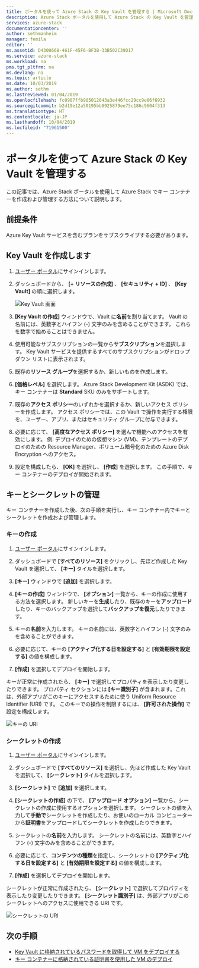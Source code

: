 ```yaml
---
title: ポータルを使って Azure Stack の Key Vault を管理する | Microsoft Docs
description: Azure Stack ポータルを使用して Azure Stack の Key Vault を管理する方法について説明します。
services: azure-stack
documentationcenter: ''
author: sethmanheim
manager: femila
editor: ''
ms.assetid: D4300668-461F-45F6-BF3B-33B502C39D17
ms.service: azure-stack
ms.workload: na
pms.tgt_pltfrm: na
ms.devlang: na
ms.topic: article
ms.date: 10/03/2019
ms.author: sethm
ms.lastreviewed: 01/04/2019
ms.openlocfilehash: fc0907ffb905012043a3e446fcc29cc9e06f6932
ms.sourcegitcommit: b2d19e12a50195bb8925879ee75c186c9604f313
ms.translationtype: HT
ms.contentlocale: ja-JP
ms.lasthandoff: 10/04/2019
ms.locfileid: "71961500"
---
```

# <a name="manage-key-vault-in-azure-stack-using-the-portal"></a>ポータルを使って Azure Stack の Key Vault を管理する

この記事では、Azure Stack ポータルを使用して Azure Stack でキー コンテナーを作成および管理する方法について説明します。

## <a name="prerequisites"></a>前提条件

Azure Key Vault サービスを含むプランをサブスクライブする必要があります。

## <a name="create-a-key-vault"></a>Key Vault を作成します

1. [ユーザー ポータル](https://portal.local.azurestack.external)にサインインします。

2. ダッシュボードから、 **[+ リソースの作成]** 、 **[セキュリティ + ID]** 、 **[Key Vault]** の順に選択します。

    ![Key Vault 画面](media/azure-stack-key-vault-manage-portal/image1.png)

3. **[Key Vault の作成]** ウィンドウで、Vault に**名前**を割り当てます。 Vault の名前には、英数字とハイフン (-) 文字のみを含めることができます。 これらを数字で始めることはできません。

4. 使用可能なサブスクリプションの一覧から**サブスクリプション**を選択します。 Key Vault サービスを提供するすべてのサブスクリプションがドロップダウン リストに表示されます。

5. 既存の**リソース グループ**を選択するか、新しいものを作成します。

6. **[価格レベル]** を選択します。 Azure Stack Development Kit (ASDK) では、キー コンテナーは **Standard** SKU のみをサポートします。

7. 既存の**アクセス ポリシー**のいずれかを選択するか、新しいアクセス ポリシーを作成します。 アクセス ポリシーでは、この Vault で操作を実行する権限を、ユーザー、アプリ、またはセキュリティ グループに付与できます。

8. 必要に応じて、 **[高度なアクセス ポリシー]** を選んで機能へのアクセスを有効にします。 例: デプロイのための仮想マシン (VM)、テンプレートのデプロイのための Resource Manager、ボリューム暗号化のための Azure Disk Encryption へのアクセス。

9. 設定を構成したら、 **[OK]** を選択し、 **[作成]** を選択します。 この手順で、キー コンテナーのデプロイが開始されます。

## <a name="manage-keys-and-secrets"></a>キーとシークレットの管理

キー コンテナーを作成した後、次の手順を実行し、キー コンテナー内でキーとシークレットを作成および管理します。

### <a name="create-a-key"></a>キーの作成

1. [ユーザー ポータル](https://portal.local.azurestack.external)にサインインします。

2. ダッシュボードで **[すべてのリソース]** をクリックし、先ほど作成した Key Vault を選択して、 **[キー]** タイルを選択します。

3. **[キー]** ウィンドウで **[追加]** を選択します。

4. **[キーの作成]** ウィンドウで、 **[オプション]** 一覧から、キーの作成に使用する方法を選択します。 新しいキーを**生成**したり、既存のキーを**アップロード**したり、キーのバックアップを選択して**バックアップを復元**したりできます。

5. キーの**名前**を入力します。 キーの名前には、英数字とハイフン (-) 文字のみを含めることができます。

6. 必要に応じて、キーの **[アクティブ化する日を設定する]** と **[有効期限を設定する]** の値を構成します。

7. **[作成]** を選択してデプロイを開始します。

キーが正常に作成されたら、 **[キー]** で選択してプロパティを表示したり変更したりできます。 プロパティ セクションには **[キー識別子]** が含まれます。これは、外部アプリがこのキーにアクセスするために使う Uniform Resource Identifier (URI) です。 このキーでの操作を制限するには、 **[許可された操作]** で設定を構成します。

![キーの URI](media/azure-stack-key-vault-manage-portal/image4.png)

### <a name="create-a-secret"></a>シークレットの作成

1. [ユーザー ポータル](https://portal.local.azurestack.external)にサインインします。

2. ダッシュボードで **[すべてのリソース]** を選択し、先ほど作成した Key Vault を選択して、 **[シークレット]** タイルを選択します。

3. **[シークレット]** で **[追加]** を選択します。

4. **[シークレットの作成]** の下で、 **[アップロード オプション]** 一覧から、シークレットの作成に使用するオプションを選択します。 シークレットの値を入力して**手動で**シークレットを作成したり、お使いのローカル コンピューターから**証明書**をアップロードしてシークレットを作成したりできます。

5. シークレットの**名前**を入力します。 シークレットの名前には、英数字とハイフン (-) 文字のみを含めることができます。

6. 必要に応じて、**コンテンツの種類**を指定し、シークレットの **[アクティブ化する日を設定する]** と **[有効期限を設定する]** の値を構成します。

7. **[作成]** を選択してデプロイを開始します。

シークレットが正常に作成されたら、 **[シークレット]** で選択してプロパティを表示したり変更したりできます。 **[シークレット識別子]** は、外部アプリがこのシークレットへのアクセスに使用できる URI です。

![シークレットの URI](media/azure-stack-key-vault-manage-portal/image5.png)

## <a name="next-steps"></a>次の手順

* [Key Vault に格納されているパスワードを取得して VM をデプロイする](azure-stack-key-vault-deploy-vm-with-secret.md)
* [キー コンテナーに格納されている証明書を使用した VM のデプロイ](azure-stack-key-vault-push-secret-into-vm.md)
